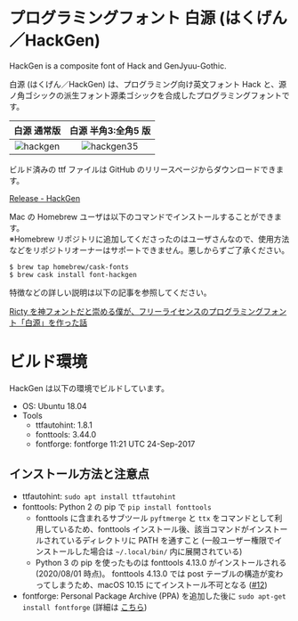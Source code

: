 # プログラミングフォント 白源 (はくげん／HackGen)

HackGen is a composite font of Hack and GenJyuu-Gothic.

白源 (はくげん／HackGen) は、プログラミング向け英文フォント Hack と、源ノ角ゴシックの派生フォント源柔ゴシックを合成したプログラミングフォントです。

|**白源 通常版**|**白源 半角3:全角5 版**|
|:------------------------:|:------------------------:|
|![hackgen](https://github.com/yuru7/HackGen/raw/image/sc_hackgen.png)|![hackgen35](https://github.com/yuru7/HackGen/raw/image/sc_hackgen35.png)|

ビルド済みの ttf ファイルは GitHub のリリースページからダウンロードできます。

[Release - HackGen](https://github.com/yuru7/HackGen/releases)

Mac の Homebrew ユーザは以下のコマンドでインストールすることができます。  
※Homebrew リポジトリに追加してくださったのはユーザさんなので、使用方法などをリポジトリオーナーはサポートできません。悪しからずご了承ください。

```
$ brew tap homebrew/cask-fonts
$ brew cask install font-hackgen
```

特徴などの詳しい説明は以下の記事を参照してください。

[Ricty を神フォントだと崇める僕が、フリーライセンスのプログラミングフォント「白源」を作った話](https://qiita.com/tawara_/items/374f3ca0a386fab8b305)

# ビルド環境

HackGen は以下の環境でビルドしています。

* OS: Ubuntu 18.04
* Tools
  * ttfautohint: 1.8.1
  * fonttools: 3.44.0
  * fontforge: fontforge 11:21 UTC 24-Sep-2017

## インストール方法と注意点

* ttfautohint: `sudo apt install ttfautohint`
* fonttools: Python 2 の pip で `pip install fonttools`
  * fonttools に含まれるサブツール `pyftmerge` と `ttx` をコマンドとして利用しているため、fonttools インストール後、該当コマンドがインストールされているディレクトリに PATH を通すこと (一般ユーザー権限でインストールした場合は `~/.local/bin/` 内に展開されている)
  * Python 3 の pip を使ったものは fonttools 4.13.0 がインストールされる (2020/08/01 時点)。 fonttools 4.13.0 では post テーブルの構造が変わってしまうため、macOS 10.15 にてインストール不可となる ([#12](https://github.com/yuru7/HackGen/issues/12))
* fontforge: Personal Package Archive (PPA) を追加した後に `sudo apt-get install fontforge` (詳細は [こちら](http://designwithfontforge.com/en-US/Installing_Fontforge.html))
